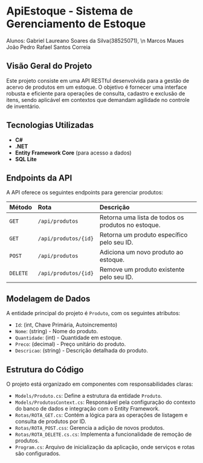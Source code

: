 # ApiEstoque - Sistema de Gerenciamento de Estoque

Alunos: Gabriel Laureano Soares da Silva(38525071),
        \n Marcos Maues
        João Pedro
        Rafael Santos Correia

## Visão Geral do Projeto

Este projeto consiste em uma API RESTful desenvolvida para a gestão de acervo de produtos em um estoque. O objetivo é fornecer uma interface robusta e eficiente para operações de consulta, cadastro e exclusão de itens, sendo aplicável em contextos que demandam agilidade no controle de inventário.

## Tecnologias Utilizadas

* **C#**
* **.NET**
* **Entity Framework Core** (para acesso a dados)
* **SQL Lite**


## Endpoints da API

A API oferece os seguintes endpoints para gerenciar produtos:

| Método   | Rota               | Descrição                           |
| :------- | :----------------- | :---------------------------------- |
| `GET`    | `/api/produtos`    | Retorna uma lista de todos os produtos no estoque. |
| `GET`    | `/api/produtos/{id}` | Retorna um produto específico pelo seu ID. |
| `POST`   | `/api/produtos`    | Adiciona um novo produto ao estoque. |
| `DELETE` | `/api/produtos/{id}` | Remove um produto existente pelo seu ID. |

## Modelagem de Dados

A entidade principal do projeto é `Produto`, com os seguintes atributos:

* `Id`: (int, Chave Primária, Autoincremento)
* `Nome`: (string) - Nome do produto.
* `Quantidade`: (int) - Quantidade em estoque.
* `Preco`: (decimal) - Preço unitário do produto.
* `Descricao`: (string) - Descrição detalhada do produto.

## Estrutura do Código

O projeto está organizado em componentes com responsabilidades claras:

* `Models/Produto.cs`: Define a estrutura da entidade `Produto`.
* `Models/ProdutosContext.cs`: Responsável pela configuração do contexto do banco de dados e integração com o Entity Framework.
* `Rotas/ROTA_GET.cs`: Contém a lógica para as operações de listagem e consulta de produtos por ID.
* `Rotas/ROTA_POST.css`: Gerencia a adição de novos produtos.
* `Rotas/ROTA_DELETE.cs.cs`: Implementa a funcionalidade de remoção de produtos.
* `Program.cs`: Arquivo de inicialização da aplicação, onde serviços e rotas são configurados.
